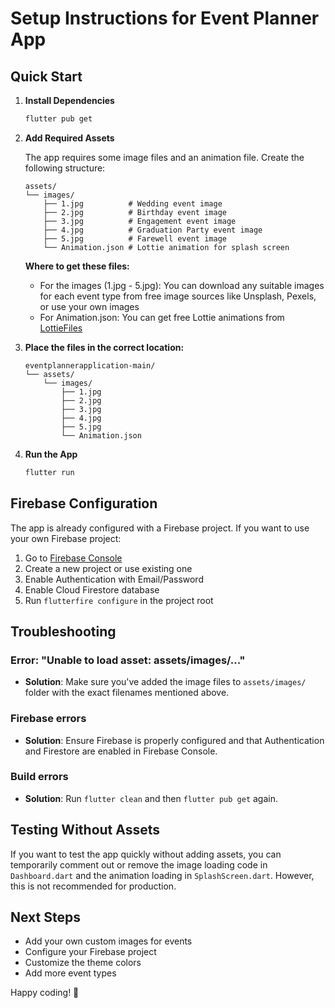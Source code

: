 # Setup Instructions for Event Planner App

## Quick Start

1. **Install Dependencies**
   ```bash
   flutter pub get
   ```

2. **Add Required Assets**

   The app requires some image files and an animation file. Create the following structure:

   ```
   assets/
   └── images/
       ├── 1.jpg          # Wedding event image
       ├── 2.jpg          # Birthday event image
       ├── 3.jpg          # Engagement event image
       ├── 4.jpg          # Graduation Party event image
       ├── 5.jpg          # Farewell event image
       └── Animation.json # Lottie animation for splash screen
   ```

   **Where to get these files:**
   - For the images (1.jpg - 5.jpg): You can download any suitable images for each event type from free image sources like Unsplash, Pexels, or use your own images
   - For Animation.json: You can get free Lottie animations from [LottieFiles](https://lottiefiles.com/)

3. **Place the files in the correct location:**
   ```
   eventplannerapplication-main/
   └── assets/
       └── images/
           ├── 1.jpg
           ├── 2.jpg
           ├── 3.jpg
           ├── 4.jpg
           ├── 5.jpg
           └── Animation.json
   ```

4. **Run the App**
   ```bash
   flutter run
   ```

## Firebase Configuration

The app is already configured with a Firebase project. If you want to use your own Firebase project:

1. Go to [Firebase Console](https://console.firebase.google.com/)
2. Create a new project or use existing one
3. Enable Authentication with Email/Password
4. Enable Cloud Firestore database
5. Run `flutterfire configure` in the project root

## Troubleshooting

### Error: "Unable to load asset: assets/images/..."
- **Solution**: Make sure you've added the image files to `assets/images/` folder with the exact filenames mentioned above.

### Firebase errors
- **Solution**: Ensure Firebase is properly configured and that Authentication and Firestore are enabled in Firebase Console.

### Build errors
- **Solution**: Run `flutter clean` and then `flutter pub get` again.

## Testing Without Assets

If you want to test the app quickly without adding assets, you can temporarily comment out or remove the image loading code in `Dashboard.dart` and the animation loading in `SplashScreen.dart`. However, this is not recommended for production.

## Next Steps

- Add your own custom images for events
- Configure your Firebase project
- Customize the theme colors
- Add more event types

Happy coding! 🎉

